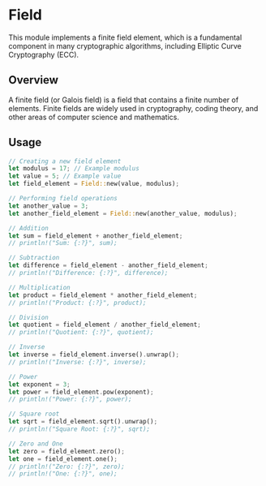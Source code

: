 # Field
This module implements a finite field element, which is a fundamental component in many cryptographic algorithms, including Elliptic Curve Cryptography (ECC).

## Overview
A finite field (or Galois field) is a field that contains a finite number of elements. Finite fields are widely used in cryptography, coding theory, and other areas of computer science and mathematics.

## Usage
```rs
// Creating a new field element
let modulus = 17; // Example modulus
let value = 5; // Example value
let field_element = Field::new(value, modulus);

// Performing field operations
let another_value = 3;
let another_field_element = Field::new(another_value, modulus);

// Addition
let sum = field_element + another_field_element;
// println!("Sum: {:?}", sum);

// Subtraction
let difference = field_element - another_field_element;
// println!("Difference: {:?}", difference);

// Multiplication
let product = field_element * another_field_element;
// println!("Product: {:?}", product);

// Division
let quotient = field_element / another_field_element;
// println!("Quotient: {:?}", quotient);

// Inverse
let inverse = field_element.inverse().unwrap();
// println!("Inverse: {:?}", inverse);

// Power
let exponent = 3;
let power = field_element.pow(exponent);
// println!("Power: {:?}", power);

// Square root
let sqrt = field_element.sqrt().unwrap();
// println!("Square Root: {:?}", sqrt);

// Zero and One
let zero = field_element.zero();
let one = field_element.one();
// println!("Zero: {:?}", zero);
// println!("One: {:?}", one);
```
